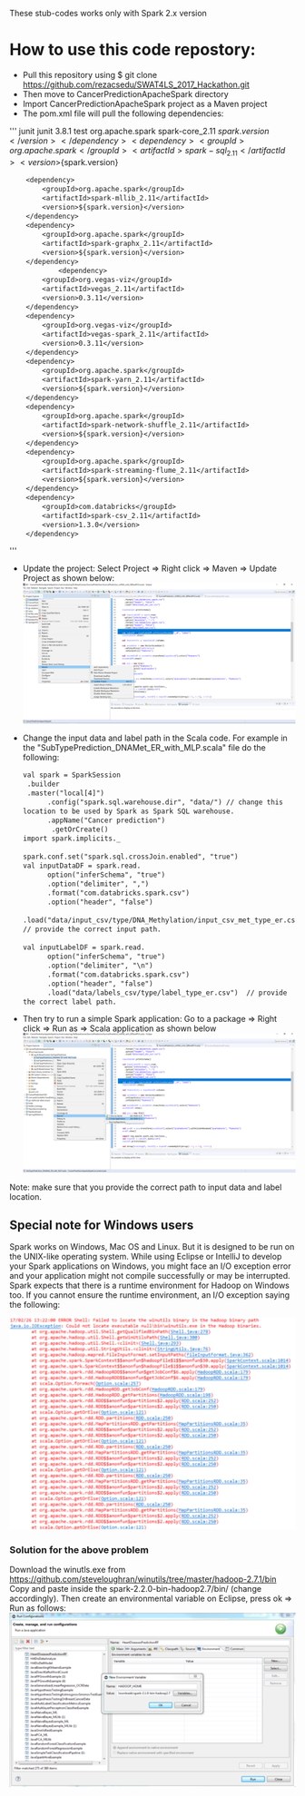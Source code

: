 These stub-codes works only with Spark 2.x version
# How to use this code repostory: 
- Pull this repository using $ git clone https://github.com/rezacsedu/SWAT4LS_2017_Hackathon.git 
- Then move to CancerPredictionApacheSpark directory
- Import CancerPredictionApacheSpark project as a Maven project 
- The pom.xml file will pull the following dependencies:

'''
<dependencies>
		<dependency>
			<groupId>junit</groupId>
			<artifactId>junit</artifactId>
			<version>3.8.1</version>
			<scope>test</scope>
		</dependency>
		<dependency>
			<groupId>org.apache.spark</groupId>
			<artifactId>spark-core_2.11</artifactId>
			<version>${spark.version}</version>
		</dependency>
		<dependency>
			<groupId>org.apache.spark</groupId>
			<artifactId>spark-sql_2.11</artifactId>
			<version>${spark.version}</version>
		</dependency>
	
		<dependency>
			<groupId>org.apache.spark</groupId>
			<artifactId>spark-mllib_2.11</artifactId>
			<version>${spark.version}</version>
		</dependency>
		<dependency>
			<groupId>org.apache.spark</groupId>
			<artifactId>spark-graphx_2.11</artifactId>
			<version>${spark.version}</version>
		</dependency>
				<dependency>
			<groupId>org.vegas-viz</groupId>
			<artifactId>vegas_2.11</artifactId>
			<version>0.3.11</version>
		</dependency>
		<dependency>
			<groupId>org.vegas-viz</groupId>
			<artifactId>vegas-spark_2.11</artifactId>
			<version>0.3.11</version>
		</dependency>
		<dependency>
			<groupId>org.apache.spark</groupId>
			<artifactId>spark-yarn_2.11</artifactId>
			<version>${spark.version}</version>
		</dependency>
		<dependency>
			<groupId>org.apache.spark</groupId>
			<artifactId>spark-network-shuffle_2.11</artifactId>
			<version>${spark.version}</version>
		</dependency>
		<dependency>
			<groupId>org.apache.spark</groupId>
			<artifactId>spark-streaming-flume_2.11</artifactId>
			<version>${spark.version}</version>
		</dependency>
		<dependency>
			<groupId>com.databricks</groupId>
			<artifactId>spark-csv_2.11</artifactId>
			<version>1.3.0</version>
		</dependency>
</dependencies>
'''

- Update the project: Select Project => Right click => Maven => Update Project as shown below:
![Prject update](Maven.png)
- Change the input data and label path in the Scala code. For example in the "SubTypePrediction_DNAMet_ER_with_MLP.scala" file do the following: 

      val spark = SparkSession
       .builder
       .master("local[4]")
            .config("spark.sql.warehouse.dir", "data/") // change this location to be used by Spark as Spark SQL warehouse. 
            .appName("Cancer prediction")
             .getOrCreate()             
      import spark.implicits._

      spark.conf.set("spark.sql.crossJoin.enabled", "true")
      val inputDataDF = spark.read.
            option("inferSchema", "true")
            .option("delimiter", ",")
            .format("com.databricks.spark.csv")
            .option("header", "false")
            .load("data/input_csv/type/DNA_Methylation/input_csv_met_type_er.csv")  // provide the correct input path.

      val inputLabelDF = spark.read.
            option("inferSchema", "true")
            .option("delimiter", "\n")
            .format("com.databricks.spark.csv")
            .option("header", "false")
            .load("data/labels_csv/type/label_type_er.csv")  // provide the correct label path.

- Then try to run a simple Spark application: Go to a package => Right click => Run as => Scala application as shown below
![Prject update](Maven2.png)

Note: make sure that you provide the correct path to input data and label location. 

## Special note for Windows users 
Spark works on Windows, Mac OS and Linux. But it is designed to be run on the UNIX-like operating system. 
While using Eclipse or IntelliJ to develop your Spark applications on Windows, you might face an I/O exception error and your application might not compile successfully or may be interrupted. Spark expects that there is a runtime environment for Hadoop on Windows too. If you cannot ensure the runtime environment, an I/O exception saying the following:

![Prject update](Hadoop.png)

### Solution for the above problem
Download the winutls.exe from https://github.com/steveloughran/winutils/tree/master/hadoop-2.7.1/bin
Copy and paste inside the spark-2.2.0-bin-hadoop2.7/bin/ (change accordingly). 
Then create an environmental variable on Eclipse, press ok => Run as follows: 
![Prject update](set_hadoop_home.png)




